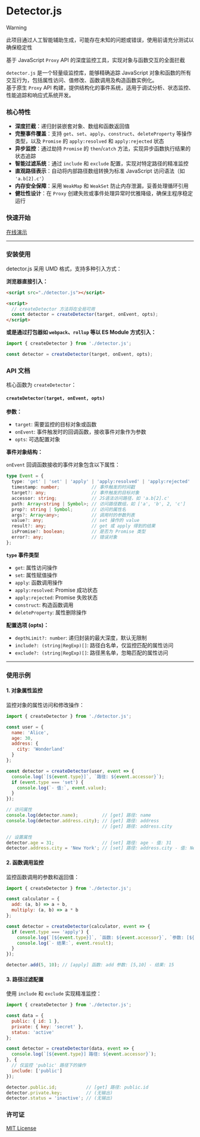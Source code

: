 # Detector.js

> [!WARNING]  
> 此项目通过人工智能辅助生成，可能存在未知的问题或错误，使用前请充分测试以确保稳定性

基于 JavaScript `Proxy` API 的深度监控工具，实现对象与函数交互的全面拦截

`detector.js` 是一个轻量级监控库，能够精确追踪 JavaScript 对象和函数的所有交互行为，包括属性访问、值修改、函数调用及构造函数实例化。   
基于原生 `Proxy` API 构建，提供结构化的事件系统，适用于调试分析、状态监控、性能追踪和响应式系统开发。

### 核心特性

  - **深度拦截**：递归封装嵌套对象、数组和函数返回值
  - **完整事件覆盖**：支持 `get`、`set`、`apply`、`construct`、`deleteProperty` 等操作类型，以及 `Promise` 的 `apply:resolved` 和 `apply:rejected` 状态
  - **异步监控**：通过劫持 `Promise` 的 `then`/`catch` 方法，实现异步函数执行结果的状态追踪
  - **智能过滤系统**：通过 `include` 和 `exclude` 配置，实现对特定路径的精准监控
  - **直观路径表示**：自动将内部路径数组转换为标准 JavaScript 访问语法（如 `'a.b[2].c'`）
  - **内存安全保障**：采用 `WeakMap` 和 `WeakSet` 防止内存泄漏，妥善处理循环引用
  - **健壮性设计**：在 `Proxy` 创建失败或事件处理异常时优雅降级，确保主程序稳定运行

### 快速开始

[在线演示](https://journey-ad.github.io/detector-js/test.html)

---

### 安装使用

detector.js 采用 UMD 格式，支持多种引入方式：

**浏览器直接引入：**
```html
<script src="./detector.js"></script>

<script>
  // createDetector 方法将在全局可用
  const detector = createDetector(target, onEvent, opts);
</script>
```

**或是通过打包器如 `webpack`、`rollup` 等以 ES Module 方式引入：**
```js
import { createDetector } from './detector.js';

const detector = createDetector(target, onEvent, opts);
```

### API 文档

核心函数为 `createDetector`：

#### `createDetector(target, onEvent, opts)`

**参数：**
  - `target`: 需要监控的目标对象或函数
  - `onEvent`: 事件触发时的回调函数，接收事件对象作为参数
  - `opts`: 可选配置对象

**事件对象结构：**

`onEvent` 回调函数接收的事件对象包含以下属性：

```typescript
type Event = {
  type: 'get' | 'set' | 'apply' | 'apply:resolved' | 'apply:rejected' | 'construct' | 'deleteProperty'; // 事件类型
  timestamp: number;            // 事件触发的时间戳
  target?: any;                 // 事件触发的目标对象
  accessor: string;             // JS语法访问路径，如 'a.b[2].c'
  path: Array<string | Symbol>; // 访问路径数组，如 ['a', 'b', 2, 'c']
  prop?: string | Symbol;       // 访问的属性名
  args?: Array<any>;            // 调用时的参数列表
  value?: any;                  // set 操作的 value
  result?: any;                 // get 或 apply 得到的结果
  isPromise?: boolean;          // 是否为 Promise 类型
  error?: any;                  // 错误对象
};
```

**`type` 事件类型**

  - `get`: 属性访问操作
  - `set`: 属性赋值操作
  - `apply`: 函数调用操作
  - `apply:resolved`: Promise 成功状态
  - `apply:rejected`: Promise 失败状态
  - `construct`: 构造函数调用
  - `deleteProperty`: 属性删除操作

**配置选项 (opts)：**

  - `depthLimit?: number`: 递归封装的最大深度，默认无限制
  - `include?: (string|RegExp)[]`: 路径白名单，仅监控匹配的属性访问
  - `exclude?: (string|RegExp)[]`: 路径黑名单，忽略匹配的属性访问

---

### 使用示例

#### 1. 对象属性监控

监控对象的属性访问和修改操作：

```javascript
import { createDetector } from './detector.js';

const user = {
  name: 'Alice',
  age: 30,
  address: {
    city: 'Wonderland'
  }
};

const detector = createDetector(user, event => {
  console.log(`[${event.type}]`, `路径: ${event.accessor}`);
  if (event.type === 'set') {
    console.log(`- 值:`, event.value);
  }
});

// 访问属性
console.log(detector.name);         // [get] 路径: name
console.log(detector.address.city); // [get] 路径: address
                                    // [get] 路径: address.city

// 设置属性
detector.age = 31;                  // [set] 路径: age - 值: 31
detector.address.city = 'New York'; // [set] 路径: address.city - 值: New York
```

#### 2. 函数调用监控

监控函数调用的参数和返回值：

```javascript
import { createDetector } from './detector.js';

const calculator = {
  add: (a, b) => a + b,
  multiply: (a, b) => a * b
};

const detector = createDetector(calculator, event => {
  if (event.type === 'apply') {
    console.log(`[${event.type}]`, `函数: ${event.accessor}`, `参数: [${event.args}]`);
    console.log(`- 结果:`, event.result);
  }
});

detector.add(5, 10); // [apply] 函数: add 参数: [5,10] - 结果: 15
```

#### 3. 路径过滤配置

使用 `include` 和 `exclude` 实现精准监控：

```javascript
import { createDetector } from './detector.js';

const data = {
  public: { id: 1 },
  private: { key: 'secret' },
  status: 'active'
};

const detector = createDetector(data, event => {
  console.log(`[${event.type}] 路径: ${event.accessor}`);
}, {
  // 仅监控 'public' 路径下的操作
  include: ['public']
});

detector.public.id;           // [get] 路径: public.id
detector.private.key;         // (无输出)
detector.status = 'inactive'; // (无输出)
```

### 许可证

[MIT License](./LICENSE)

